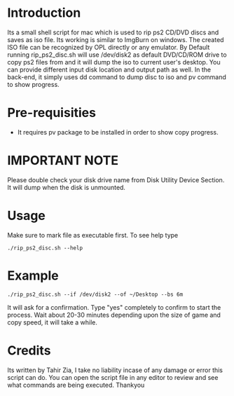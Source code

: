 # Introduction
Its a small shell script for mac which is used to rip ps2 CD/DVD discs and saves as iso file. Its working is similar to ImgBurn on windows. The created ISO file can be recognized by OPL directly or any emulator.
By Default running rip_ps2_disc.sh will use /dev/disk2 as default DVD/CD/ROM drive to copy ps2 files from and it will dump the iso to current user's desktop. You can provide different input disk location and output path as well.
In the back-end, it simply uses dd command to dump disc to iso and pv command to show progress.

# Pre-requisities
* It requires pv package to be installed in order to show copy progress.

# IMPORTANT NOTE
Please double check your disk drive name from Disk Utility Device Section. It will dump when the disk is unmounted.

# Usage
Make sure to mark file as executable first. To see help type
```shell
./rip_ps2_disc.sh --help
```

# Example
```shell
./rip_ps2_disc.sh --if /dev/disk2 --of ~/Desktop --bs 6m
```
It will ask for a confirmation. Type "yes" completely to confirm to start the process. Wait about 20-30 minutes depending upon the size of game and copy speed, it will take a while.

# Credits
Its written by Tahir Zia, I take no liability incase of any damage or error this script can do. You can open the script file in any editor to review and see what commands are being executed.
Thankyou
